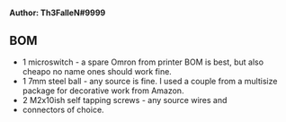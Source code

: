 #### Author: Th3FalleN#9999

## BOM

 - 1 microswitch - a spare Omron from printer BOM is best, but also cheapo no name ones should work fine. 
 -  1 7mm steel ball - any source is fine.  I used a couple from a multisize package for decorative work from Amazon. 
 -  2 M2x10ish self tapping screws - any source wires and
 -  connectors of choice.

